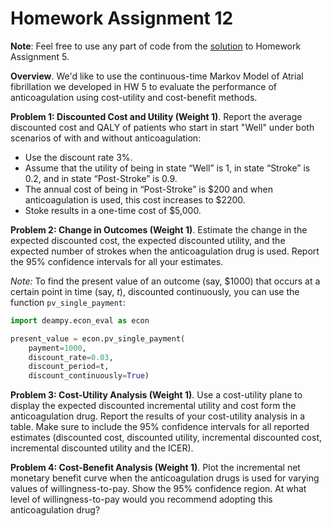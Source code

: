 # Homework Assignment 12


**Note**: Feel free to use any part of code from the 
[solution](https://github.com/HPM573/HW_5_Solution) 
to Homework Assignment 5.


**Overview**. We'd like to use the continuous-time Markov Model of Atrial fibrillation we developed in 
HW 5 to evaluate 
the performance of anticoagulation using cost-utility and cost-benefit methods.

**Problem 1: Discounted Cost and Utility (Weight 1)**. Report the average discounted cost and QALY of 
patients who start in start "Well" under both scenarios of with and without anticoagulation: 
- Use the discount rate 3%.
- Assume that the utility of being in state “Well” is 1, 
in state “Stroke” is 0.2, and in state “Post-Stroke” is 0.9.
- The annual cost of being in “Post-Stroke” is $200 and when anticoagulation is used, this cost increases to $2200.
- Stoke results in a one-time cost of $5,000. 

**Problem 2: Change in Outcomes (Weight 1)**. 
Estimate the change in the expected discounted cost, the expected discounted utility, 
and the expected number of strokes when the anticoagulation drug is used. 
Report the 95% confidence intervals for all your estimates. 

*Note:* To find the present value of an outcome (say, $1000) 
that occurs at a certain point in time (say, $t$), discounted continuously, 
you can use the function `pv_single_payment`:

```python
import deampy.econ_eval as econ

present_value = econ.pv_single_payment(
    payment=1000,
    discount_rate=0.03,
    discount_period=t,
    discount_continuously=True)
```

**Problem 3: Cost-Utility Analysis (Weight 1)**. Use a cost-utility plane to display 
the expected discounted incremental utility and cost form the anticoagulation drug. 
Report the results of your cost-utility analysis in a table. 
Make sure to include the 95% confidence intervals for all reported estimates 
(discounted cost, discounted utility, incremental discounted cost, 
incremental discounted utility and the ICER).   

**Problem 4: Cost-Benefit Analysis (Weight 1)**. 
Plot the incremental net monetary benefit curve when the anticoagulation drugs 
is used for varying values of willingness-to-pay. 
Show the 95% confidence region. 
At what level of willingness-to-pay would you recommend adopting this 
anticoagulation drug?  
